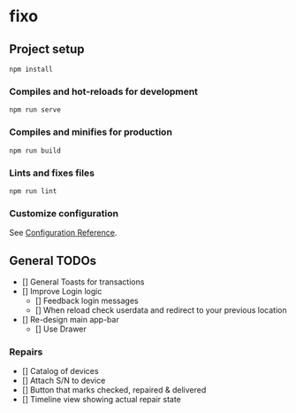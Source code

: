# fixo

## Project setup
```
npm install
```

### Compiles and hot-reloads for development
```
npm run serve
```

### Compiles and minifies for production
```
npm run build
```

### Lints and fixes files
```
npm run lint
```

### Customize configuration
See [Configuration Reference](https://cli.vuejs.org/config/).

## General TODOs
- [] General Toasts for transactions
- [] Improve Login logic
    - [] Feedback login messages
    - [] When reload check userdata and redirect to your previous location
- [] Re-design main app-bar
    - [] Use Drawer

### Repairs
- [] Catalog of devices
- [] Attach S/N to device
- [] Button that marks checked, repaired & delivered
- [] Timeline view showing actual repair state
